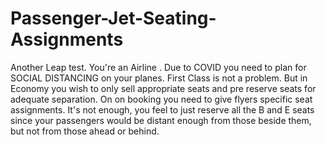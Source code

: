 # Passenger-Jet-Seating-Assignments
Another Leap test. You're an Airline . Due to COVID you need to plan for SOCIAL DISTANCING on your planes. First Class is not a problem.  But in Economy you wish to only sell appropriate seats and pre reserve seats for  adequate separation. On on booking you need to give flyers specific seat assignments. It's not enough, you feel to just reserve all the B and E seats since your passengers would be distant  enough from those beside them,  but not from those ahead or behind. 

